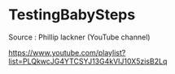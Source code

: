 # TestingBabySteps

Source : Phillip lackner (YouTube channel)

https://www.youtube.com/playlist?list=PLQkwcJG4YTCSYJ13G4kVIJ10X5zisB2Lq
